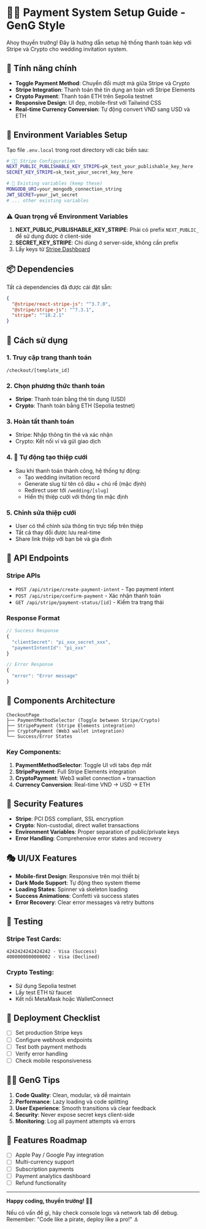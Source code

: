 # 🏴‍☠️ Payment System Setup Guide - GenG Style

Ahoy thuyền trưởng! Đây là hướng dẫn setup hệ thống thanh toán kép với Stripe và Crypto cho wedding invitation system.

## 🚀 Tính năng chính

- **Toggle Payment Method**: Chuyển đổi mượt mà giữa Stripe và Crypto
- **Stripe Integration**: Thanh toán thẻ tín dụng an toàn với Stripe Elements
- **Crypto Payment**: Thanh toán ETH trên Sepolia testnet
- **Responsive Design**: UI đẹp, mobile-first với Tailwind CSS
- **Real-time Currency Conversion**: Tự động convert VND sang USD và ETH

## 🔧 Environment Variables Setup

Tạo file `.env.local` trong root directory với các biến sau:

```bash
# 🏴‍☠️ Stripe Configuration
NEXT_PUBLIC_PUBLISHABLE_KEY_STRIPE=pk_test_your_publishable_key_here
SECRET_KEY_STRIPE=sk_test_your_secret_key_here

# 🚀 Existing variables (keep these)
MONGODB_URI=your_mongodb_connection_string
JWT_SECRET=your_jwt_secret
# ... other existing variables
```

### ⚠️ Quan trọng về Environment Variables

1. **NEXT_PUBLIC_PUBLISHABLE_KEY_STRIPE**: Phải có prefix `NEXT_PUBLIC_` để sử dụng được ở client-side
2. **SECRET_KEY_STRIPE**: Chỉ dùng ở server-side, không cần prefix
3. Lấy keys từ [Stripe Dashboard](https://dashboard.stripe.com/test/apikeys)

## 📦 Dependencies

Tất cả dependencies đã được cài đặt sẵn:

```json
{
  "@stripe/react-stripe-js": "^3.7.0",
  "@stripe/stripe-js": "^7.3.1",
  "stripe": "^18.2.1"
}
```

## 🎯 Cách sử dụng

### 1. Truy cập trang thanh toán

```
/checkout/[template_id]
```

### 2. Chọn phương thức thanh toán

- **Stripe**: Thanh toán bằng thẻ tín dụng (USD)
- **Crypto**: Thanh toán bằng ETH (Sepolia testnet)

### 3. Hoàn tất thanh toán

- Stripe: Nhập thông tin thẻ và xác nhận
- Crypto: Kết nối ví và gửi giao dịch

### 4. 🎉 Tự động tạo thiệp cưới

- Sau khi thanh toán thành công, hệ thống tự động:
  - Tạo wedding invitation record
  - Generate slug từ tên cô dâu + chú rể (mặc định)
  - Redirect user tới `/wedding/[slug]`
  - Hiển thị thiệp cưới với thông tin mặc định

### 5. Chỉnh sửa thiệp cưới

- User có thể chỉnh sửa thông tin trực tiếp trên thiệp
- Tất cả thay đổi được lưu real-time
- Share link thiệp với bạn bè và gia đình

## 🔄 API Endpoints

### Stripe APIs

- `POST /api/stripe/create-payment-intent` - Tạo payment intent
- `POST /api/stripe/confirm-payment` - Xác nhận thanh toán
- `GET /api/stripe/payment-status/[id]` - Kiểm tra trạng thái

### Response Format

```typescript
// Success Response
{
  "clientSecret": "pi_xxx_secret_xxx",
  "paymentIntentId": "pi_xxx"
}

// Error Response
{
  "error": "Error message"
}
```

## 🎨 Components Architecture

```
CheckoutPage
├── PaymentMethodSelector (Toggle between Stripe/Crypto)
├── StripePayment (Stripe Elements integration)
├── CryptoPayment (Web3 wallet integration)
└── Success/Error States
```

### Key Components:

1. **PaymentMethodSelector**: Toggle UI với tabs đẹp mắt
2. **StripePayment**: Full Stripe Elements integration
3. **CryptoPayment**: Web3 wallet connection + transaction
4. **Currency Conversion**: Real-time VND → USD → ETH

## 🔐 Security Features

- **Stripe**: PCI DSS compliant, SSL encryption
- **Crypto**: Non-custodial, direct wallet transactions
- **Environment Variables**: Proper separation of public/private keys
- **Error Handling**: Comprehensive error states and recovery

## 🎭 UI/UX Features

- **Mobile-first Design**: Responsive trên mọi thiết bị
- **Dark Mode Support**: Tự động theo system theme
- **Loading States**: Spinner và skeleton loading
- **Success Animations**: Confetti và success states
- **Error Recovery**: Clear error messages và retry buttons

## 🧪 Testing

### Stripe Test Cards:

```
4242424242424242 - Visa (Success)
4000000000000002 - Visa (Declined)
```

### Crypto Testing:

- Sử dụng Sepolia testnet
- Lấy test ETH từ faucet
- Kết nối MetaMask hoặc WalletConnect

## 🚀 Deployment Checklist

- [ ] Set production Stripe keys
- [ ] Configure webhook endpoints
- [ ] Test both payment methods
- [ ] Verify error handling
- [ ] Check mobile responsiveness

## 🏴‍☠️ GenG Tips

1. **Code Quality**: Clean, modular, và dễ maintain
2. **Performance**: Lazy loading và code splitting
3. **User Experience**: Smooth transitions và clear feedback
4. **Security**: Never expose secret keys client-side
5. **Monitoring**: Log all payment attempts và errors

## 🎉 Features Roadmap

- [ ] Apple Pay / Google Pay integration
- [ ] Multi-currency support
- [ ] Subscription payments
- [ ] Payment analytics dashboard
- [ ] Refund functionality

---

**Happy coding, thuyền trưởng! 🏴‍☠️**

Nếu có vấn đề gì, hãy check console logs và network tab để debug. Remember: "Code like a pirate, deploy like a pro!" ⚓
